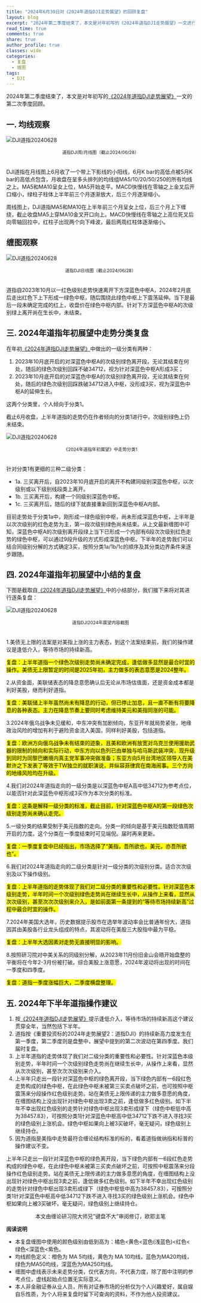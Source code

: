 ```yaml
---
title: "2024年6月30日对《2024年道指DJI走势展望》的回顾复盘"
layout: blog
excerpt: "2024年第二季度结束了，本文是对年初写的《2024年道指DJI走势展望》一文进行的第二次季度回顾。"
read_time: true
comments: true
share: true
author_profile: true
classes: wide
categories:
  - 复盘
  - 缠图
tags:
  - DJI
---
```


2024年第二季度结束了，本文是对年初写的[《2024年道指DJI走势展望》](https://money.olim.ca/2024/01/19/posts-DJI/)一文的第二次季度回顾。

## 一. 均线观察  

![DJI道指20240628](/assets/images/2024/2024-06-28-DJI-m-w.jpg)
<small><center>道指DJI周/月线图（截止2024/06/28）</center></small>　

DJI道指在月线图上6月收了一个带上下影线的小阳线，6月K bar的高低点被5月K bar的高低点包含，月收盘在呈多头排列的均线组MA5/10/20/50/250的所有均线之上。MA5和MA10呈女上位，MA5开始走平。MACD快慢线在零轴之上金叉后开口缩小，绿柱子柱体上半年前三个月逐渐放大，后三个月逐渐缩小。

周线图上，DJI道指MA5和MA10在上半年前三个月呈女上位，后三个月上下缠绕，截止收盘MA5上穿MA10金叉开口向上。MACD快慢线在零轴之上高位死叉后向零轴回拉中，红柱子出现两个向下峰波，最后两周红柱体逐渐缩小。

## 缠图观察  

![DJI道指20240628](/assets/images/2024/2024-06-28-DJI-ct.png)
<small><center>道指DJI日线图（截止2024/06/28）</center></small>　

道指自2023年10月以一红色级别走势快速离开下方深蓝色中枢A，2024年2月底后走出红色下上下形成一绿色中枢，随后围绕此绿色中枢上下震荡延伸。当下是最后一段未确定完成的红上，收盘价在绿色中枢内部。针对下方深蓝色中枢A的次级别绿上离开尚在生长中，未结束。

## 三. 2024年道指年初展望中走势分类复盘

在年初[《2024年道指DJI走势展望》](https://money.olim.ca/2024/01/19/posts-DJI/)中做出的一级分类有两种：

1. 2023年10月底开启的对深蓝色中枢A的次级别绿色离开段，无论其结束在何处，随后的绿色次级别回踩不破34712，视为针对深蓝色中枢A形成3买；
2. 2023年10月底开启的对深蓝色中枢A的次级别绿色离开段，无论其结束在何处，随后的绿色次级别回踩跌破34712进入中枢，没形成3买，视为深蓝色中枢A的延伸生长。

这两个分类里，个人倾向于分类1。

截止6月收盘，上半年道指的走势仍在作者倾向的分类1进行中，次级别绿色上仍未结束。

![DJI道指20240628](/assets/images/2024/2024-06-28-DJI-fl1.png)
<small><center>《2024年道指年初展望》中走势分类1</center></small>　

针对分类1有更细的三种二级分类：
* 1a. 三买离开后，自2023年10月底开启的离开不构建同级别深蓝色中枢，以次级别或以下级别线段类上离开。 
* 1b. 三买离开后，构建一个同级别深蓝色中枢。 
* 1c. 三买离开后，随后的绿下就直接重新回到深蓝色中枢A内部。 

目前走势处于分类1a中，刚形成一绿色级别中枢，尚未形成深蓝色中枢，上半年是以次次级别的红色走势为主，第一段次级别绿色尚未结束。从上文最新缠图中可知，深蓝色中枢A的次级别离开段绿上当下已形成一个内部有6段次次级别红色走势的绿色中枢，可以通过9段升级的方式形成深蓝色中枢。下半年的走势我们可以结合同级别分解的方式确定3买，按照分类1a/1b/1c的顺序及其分类边界条件来逐步跟随。

## 四. 2024年道指年初展望中小结的复盘

下图是截取自[《2024年道指DJI走势展望》](https://money.olim.ca/2024/01/19/posts-DJI/)中的小结部分，我们接下来将对其进行逐条复盘：

![DJI道指20240628](/assets/images/2024/2024-06-28-DJI-xj.png)
<small><center>道指DJI2024年展望内容截图</center></small>　

1.美债无上限的法案是对美指上涨的主力表态，到这个法案结束前，我们的操作建议是逢低介入，等待市场的持续新高。 

<mark> 复盘：上半年道指一个绿色次级别走势尚未确定完成，逢低做多显然是最合时宜的操作。美债无上限暂定的时间是2025年初，主力做多的表态意愿是2024整年。</mark> 

2.从资金面，美联储表态的降息意愿确认后无论从市场估值面，还是资金成本都是利好美股，继而利好道指。

<mark> 复盘：美联储上半年虽然尚未有降息的行动，但已停止加息，且一直不断有将要降息的各种表态。主力在降息节奏上要同时考虑维持美元和美指同涨的可能。</mark> 

3.2024年俄乌战争未见缓和，中东冲突有加剧倾向，东亚开年就局势紧张，地缘政治风险的增加有利于避险资金流入美国，同样利好美股，包括道指。

<mark> 复盘：欧洲方向俄乌战争未有结束的迹象，且美和欧洲有放宽对乌克兰使用援助武器的限制的倾向和实际行动，中东方向以色列已由单独与哈马斯武装冲突，现升级到同时为同黎巴嫩境内真主党军事冲突做准备；东亚方向5月台湾地区领导人在美默许之下发表了等效于TW独立的就职演说，并纵容菲律宾在南海闹事。三个方向的地缘风险均在升级。</mark> 

4.我们对2024年道指走向的一级分类是以深蓝色中枢A高中低34712为参考点位，以能否针对此深蓝色中枢形成3买作为本次分类的标准。

<mark> 复盘：这条是解释一级分类的标准，截止目前，针对深蓝色中枢A的第一段绿色次级别走势尚未确认走完。</mark> 

5.一级分类的结果受制于美元指数的走向。分类一的倾向是基于美元指数贬值周期开启的力度。这个分类在一季度结束时可见端倪。届时再来更新。

<mark> 复盘：一季度复盘中已经指出，市场选择了“美指，吾所欲也，美元，亦吾所欲也”。</mark> 

6.我们对2024年道指走向的二级分类是针对一级分类的次级别分类。适合次次级别及以下操作级别。

<mark> 复盘：上半年道指的走势体现了我们对二级分类的重要性和必要性。针对深蓝色本级别走势，半年时间一个次级别绿色走势尚在继续生长中，从操作上来看，显然从次次级别，甚至次次次级别来介入，是如前面第一条提到的“等待市场持续新高”过程中最合时宜的操作。</mark> 

7.2024年美国大选年，历史数据提示股市在选举年波动率会比普通年份大，道指因其由美股各行业龙头组成的特点，其波动将在美股三大股指中最为平稳。

<mark> 复盘：上半年大选因素对走势无直接明显的影响。</mark> 

8.按照研习院对中美关系的同级别分解，从2023年11月份旧金山会晤开始盘整的平衡将在今年2-3月份被打破。综合美股上涨意愿，2024年波动将出现的时间在一季度和四季度。

<mark> 复盘：道指一季度涨幅巨大，二季度横盘整理。</mark>  

## 五. 2024年下半年道指操作建议

1. 按[《2024年道指DJI走势展望》](https://money.olim.ca/2024/01/19/posts-DJI/)提示逢低介入，等待市场的持续新高这个建议贯穿全年，当然包括下半年。
2. 道指按《重要投资标的2024年走势展望2：道指DJI》的持续新高力度发生在第一季度，第二季度则是盘整中，展望中提到的第二次波动在第四季度。我们届时复盘。
3. 上半年道指的走势体现了我们对二级分类的重要性和必要性。针对深蓝色本级别走势，半年时间一个次级别绿色走势尚在继续生长中，从操作上来看，显然从次次级别，甚至次次次级别来介入。
4. 上半年只走出一段针对深蓝色中枢的绿色离开段，当下绿色内部有一6段红色走势构成的绿色中枢，在此绿色中枢未被第三买卖点破坏之前，也可按照中枢震荡来分段操作红色级别走势。站在美债无上限传递的主力做多意愿的角度，在缠图结构上没出现针对绿色中枢出现3卖之前，逢低做多红色级别。如下半年不幸出现红色级别的走势针对绿色中枢出现3卖形成绿下（绿色中枢低中高为38457.83），可按照分类1针对深蓝色中枢高中低34712下跌不进入寻找3买的绿色级别上涨机会。绿色中枢如果向上被3买破坏，毫无疑问，绿色级别上继续持仓。
5. 因为道指是美指中走势最符合缠论结构标准的标的，看着道指做纳指和标普的操作建议不变。

上半年只走出一段针对深蓝色中枢的绿色离开段，当下绿色内部有一6段红色走势构成的绿色中枢，在此绿色中枢未被第三买卖点破坏之前，可按照中枢震荡来分段操作红色级别走势。站在美债无上限传递的主力做多意愿的角度，在缠图结构上没出现针对绿色中枢出现3卖之前，逢低做多红色级别。如下半年不幸出现红色级别的走势针对绿色中枢出现3卖形成绿下（绿色中枢低中高为38457.83），可按照分类1针对深蓝色中枢高中低34712下跌不进入寻找3买的绿色级别上涨机会。绿色中枢如果向上被3买破坏，毫无疑问，绿色级别上继续持仓。

<center>本文由缠论研习院大师兄”键盘不大”审阅修订，欧耶主笔</center>


**阅读说明**

* 本复盘缠图中使用的颜色级别由低到高为：橘色<黄色<蓝色(浅蓝色)<红色<绿色<深蓝色<紫色。
* 均线颜色定义：橙色为 MA 5均线，黄色为 MA 10均线，蓝色为MA20均线，绿色为MA50均线，深蓝色为MA250均线。
* 缠图中虚线表示未来走势分类，仅代表方向，不代表力度，除了图中注明的参考点位，虚线起始点位置无实际意义。
* 本人非金融证券从业人员，所有对证券市场的分析仅为个人兴趣爱好，属自娱自乐性质，为个人将来复盘时留下可查询的资料，不作为他人投资建议。

